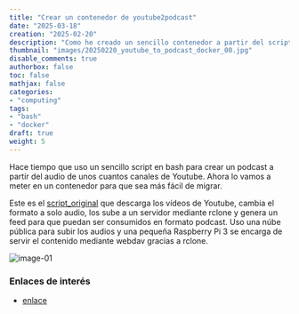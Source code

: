 ```yaml
---
title: "Crear un contenedor de youtube2podcast"
date: "2025-03-18"
creation: "2025-02-20"
description: "Como he creado un sencillo contenedor a partir del script yt2pcst.sh"
thumbnail: "images/20250220_youtube_to_podcast_docker_00.jpg"
disable_comments: true
authorbox: false
toc: false
mathjax: false
categories:
- "computing"
tags:
- "bash"
- "docker"
draft: true
weight: 5
---
```

Hace tiempo que uso un sencillo script en bash para crear un podcast a partir del audio de unos cuantos canales de Youtube. Ahora lo vamos a meter en un contenedor para que sea más fácil de migrar.
<!--more-->
Este es el [script_original] que descarga los vídeos de Youtube, cambia el formato a solo audio, los sube a un servidor mediante rclone y genera un feed para que puedan ser consumidos en formato podcast. Uso una núbe pública para subir los audios y una pequeña Raspberry Pi 3 se encarga de servir el contenido mediante webdav gracias a rclone.




![image-01]

### Enlaces de interés
- [enlace](www.sherblog.pro)

[script_original]: https://github.com/sherlockes/SherloScripts/blob/master/bash/yt2pcst.sh

[image-01]: /images/20250220_youtube_to_podcast_docker_01.jpg



